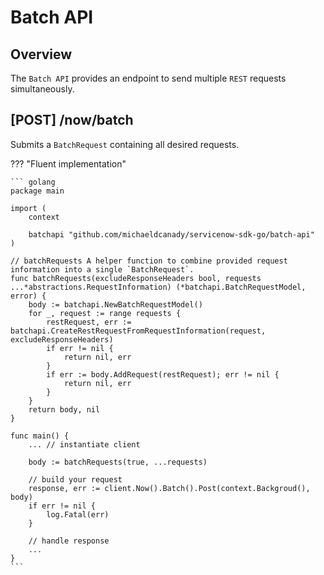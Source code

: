 # Batch API

## Overview

The `Batch API` provides an endpoint to send multiple `REST` requests simultaneously.

## \[POST\] /now/batch

Submits a `BatchRequest` containing all desired requests.

??? "Fluent implementation"

    ``` golang
    package main

    import (
        context

        batchapi "github.com/michaeldcanady/servicenow-sdk-go/batch-api"
    )

    // batchRequests A helper function to combine provided request information into a single `BatchRequest`.
    func batchRequests(excludeResponseHeaders bool, requests ...*abstractions.RequestInformation) (*batchapi.BatchRequestModel, error) {
        body := batchapi.NewBatchRequestModel()
        for _, request := range requests {
            restRequest, err := batchapi.CreateRestRequestFromRequestInformation(request, excludeResponseHeaders)
            if err != nil {
                return nil, err
            }
            if err := body.AddRequest(restRequest); err != nil {
                return nil, err
            }
        }
        return body, nil
    }

    func main() {
        ... // instantiate client

        body := batchRequests(true, ...requests)
        
        // build your request
        response, err := client.Now().Batch().Post(context.Backgroud(), body)
        if err != nil {
            log.Fatal(err)
        }

        // handle response
        ...
    }
    ```